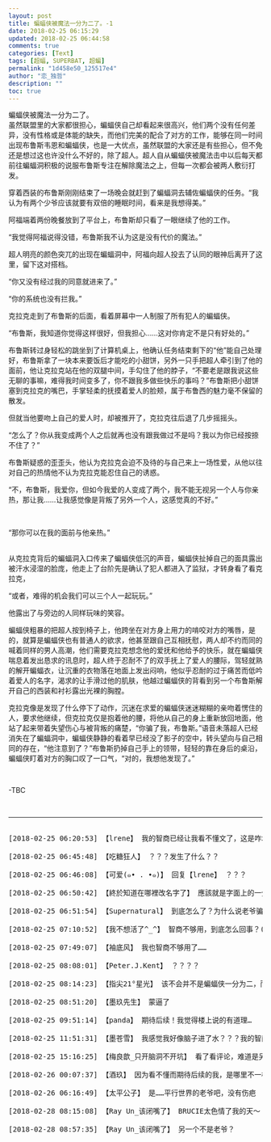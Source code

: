 ```yaml
---
layout: post
title: 蝙蝠侠被魔法一分为二了。-1
date: 2018-02-25 06:15:29
updated: 2018-02-25 06:44:58
comments: true
categories: [Text]
tags: [超蝠, SUPERBAT, 超蝙]
permalink: "1d458e50_125517e4"
author: "恋_独哲"
description: ""
toc: true
---
```


<p>蝙蝠侠被魔法一分为二了。<br />虽然联盟里的大家都很担心，蝙蝠侠自己却看起来很高兴，他们两个没有任何差异，没有性格或是体能的缺失，而他们完美的配合了对方的工作，能够在同一时间出现布鲁斯韦恩和蝙蝠侠，也是一大优点，虽然联盟的大家还是有些担心，但不免还是想过这也许没什么不好的，除了超人。超人自从蝙蝠侠被魔法击中以后每天都前往蝙蝠洞积极的说服布鲁斯专注在解除魔法之上，但每一次都会被两人敷衍打发。</p> 
<p>穿着西装的布鲁斯刚刚结束了一场晚会就赶到了蝙蝠洞去辅佐蝙蝠侠的任务。“我认为有两个少爷应该就要有双倍的睡眠时间，看来是我想得美。”</p> 
<p>阿福端着两份晚餐放到了平台上，布鲁斯却只看了一眼继续了他的工作。</p> 
<p>“我觉得阿福说得没错，布鲁斯我不认为这是没有代价的魔法。”</p> 
<p>超人明亮的颜色突兀的出现在蝙蝠洞中，阿福向超人投去了认同的眼神后离开了这里，留下这对搭档。</p> 
<p>“你又没有经过我的同意就进来了。”</p> 
<p>“你的系统也没有拦我。”</p> 
<p>克拉克走到了布鲁斯的后面，看着屏幕中一人制服了所有犯人的蝙蝠侠。</p> 
<p>“布鲁斯，我知道你觉得这样很好，但我担心……这对你肯定不是只有好处的。”</p> 
<p>布鲁斯转过身轻松的跳坐到了计算机桌上，他确认任务结束剩下的“他”能自己处理好，布鲁斯拿了一块本来要饭后才能吃的小甜饼，另外一只手把超人牵引到了他的面前，他让克拉克站在他的双腿中间，手勾住了他的脖子，“不要老是跟我说这些无聊的事嘛，难得我时间变多了，你不跟我多做些快乐的事吗？”布鲁斯把小甜饼塞到克拉克的嘴巴，手掌轻柔的抚摸着爱人的脸颊，属于布鲁西的魅力毫不保留的散发。</p> 
<p>但就当他要吻上自己的爱人时，却被推开了，克拉克往后退了几步摇摇头。</p> 
<p>“怎么了？你从我变成两个人之后就再也没有跟我做过不是吗？我以为你已经按捺不住了？”</p> 
<p>布鲁斯疑惑的歪歪头，他认为克拉克会迫不及待的与自己来上一场性爱，从他以往对自己的热情他不认为克拉克能忍住自己的诱惑。</p> 
<p>“不，布鲁斯，我爱你，但如今我爱的人变成了两个，我不能无视另一个人与你亲热，那让我……让我感觉像是背叛了另外一个人，这感觉真的不好。”</p> 
<p>&nbsp;</p> 
<p>“那你可以在我的面前与他亲热。”<br /><br /></p> 
<p>从克拉克背后的蝙蝠洞入口传来了蝙蝠侠低沉的声音，蝙蝠侠扯掉自己的面具露出被汗水浸湿的脸庞，他走上了台阶先是确认了犯人都进入了监狱，才转身看了看克拉克，</p> 
<p>“或者，难得的机会我们可以三个人一起玩玩。”</p> 
<p>他露出了与旁边的人同样玩味的笑容。</p> 
<p>蝙蝠侠粗暴的把超人按到椅子上，他跨坐在对方身上用力的啃咬对方的嘴唇，是的，就算是蝙蝠侠也有普通人的欲求，他甚至跟自己互相抚慰，两人却不约而同的喊着同样的男人高潮，他们需要克拉克想念他的爱抚和他给予的快乐，就在蝙蝠侠喘息着发出恳求的讯息时，超人终于忍耐不了的双手抚上了爱人的腰际，驾轻就熟的解开蝙蝠衣，让沉重的衣物落在地面上发出闷响，他似乎忍耐的过于痛苦而低吟着爱人的名字，渴求的让手滑过他的肌肤，他越过蝙蝠侠的背看到另一个布鲁斯解开自己的西装和衬衫露出光裸的胸膛。</p> 
<p>克拉克像是发现了什么停下了动作，沉迷在求爱的蝙蝠侠迷迷糊糊的亲吻着愣住的人，要求他继续，但克拉克仅是抱着他的腰，将他从自己的身上重新放回地面，他站了起来带着失望伤心与被背叛的痛楚，“你骗了我，布鲁斯。”语音未落超人已经消失在了蝙蝠洞中，蝙蝠侠静静的看着早已经没了影子的空中，转头望向与自己相同的存在，“他注意到了？”布鲁斯扔掉自己手上的领带，轻轻的靠在身后的桌沿，蝙蝠侠盯着对方的胸口叹了一口气，“对的，我想他发现了。”</p> 
<p>&nbsp;</p> 
<p>-TBC</p> 
<p><br /></p>

---

<pre>

[2018-02-25 06:20:53] 【lrene】 我的智商已经让我看不懂文了，这是咋地了，难道另一个布鲁西身上没有伤疤吗？？？🙉🙉🙉

[2018-02-25 06:45:48] 【吃糖狂人】 ？？？发生了什么？？

[2018-02-25 06:46:08] 【可爱(๑• . •๑)】 回复【lrene】 ？？？

[2018-02-25 06:50:42] 【終於知道在哪裡改名字了】 應該就是字面上的一分為二,甜美的布魯西寶貝和傷痕累累的蝙蝠俠,擁有共同記憶卻分成兩種身分(常見的身分梗

[2018-02-25 06:51:54] 【Supernatural】 到底怎么了？为什么说老爷骗了大超

[2018-02-25 07:10:52] 【我不想活了^_^】 智商不够用，到底怎么回事？(慌张)

[2018-02-25 07:49:07] 【袖底风】 我也智商不够用了……

[2018-02-25 08:08:01] 【Peter.J.Kent】 ？？？？

[2018-02-25 08:14:23] 【指尖21°星光】 该不会并不是蝙蝠侠一分为二，而是本来就是两个蝙蝠侠吧

[2018-02-25 08:51:20] 【墨玖先生】 蒙逼了

[2018-02-25 09:51:14] 【panda】 期待后续！我觉得楼上说的有道理…

[2018-02-25 11:51:31] 【墨苍雪】 我感觉我好像脑子进了水？？？我的智商呢？？？咋回事？？？

[2018-02-25 15:16:25] 【梅良歆_只开脑洞不开坑】 看了看评论，难道是另一个宇宙的老爷？我连这种都觉得是出轨了QWQ酥皮意志真坚强

[2018-02-26 00:07:37] 【酒玖】 因为看不懂而期待后续的我，是哪里不一样吗？毕竟超级感官

[2018-02-26 06:16:49] 【太平公子】 是……平行世界的老爷吧，没有伤疤

[2018-02-28 08:15:08] 【Ray Un_该闭嘴了】 BRUCIE太色情了我的天～！

[2018-02-28 08:57:35] 【Ray Un_该闭嘴了】 另一个不是老爷？

</pre>